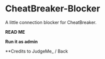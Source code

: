 # CheatBreaker-Blocker
A little connection blocker for CheatBreaker.


**READ ME**


**Run it as admin**

**Credits to JudgeMe_ / Back
